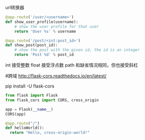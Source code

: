 

url转换器
```python
@app.route('/user/<username>')
def show_user_profile(username):
    # show the user profile for that user
    return 'User %s' % username

@app.route('/post/<int:post_id>')
def show_post(post_id):
    # show the post with the given id, the id is an integer
    return 'Post %d' % post_id
```
int 接受整数
float   接受浮点数
path    和缺省情况相同，但也接受斜杠




#跨域
http://flask-cors.readthedocs.io/en/latest/

pip install -U flask-cors

```py
from flask import Flask
from flask_cors import CORS, cross_origin

app = Flask(__name__)
CORS(app)

@app.route("/")
def helloWorld():
  return "Hello, cross-origin-world!"
```


















